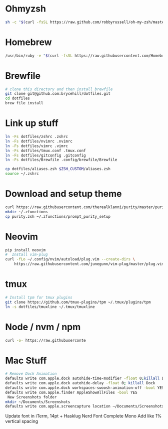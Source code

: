# Ohmyzsh
```sh
sh -c "$(curl -fsSL https://raw.github.com/robbyrussell/oh-my-zsh/master/tools/install.sh)"
```

# Homebrew
```sh
/usr/bin/ruby -e "$(curl -fsSL https://raw.githubusercontent.com/Homebrew/install/master/install)"
```

# Brewfile
```sh
# clone this directory and then install brewfile
git clone git@github.com:brycehill/dotfiles.git
cd dotfiles
brew file install
```

# Link up stuff
```sh
ln -Fs dotfiles/zshrc .zshrc
ln -Fs dotfiles/nvimrc .nvimrc
ln -Fs dotfiles/vimrc .vimrc
ln -Fs dotfiles/tmux.conf .tmux.conf
ln -Fs dotfiles/gitconfig .gitconfig
ln -Fs dotfiles/Brewfile .config/brewfile/Brewfile

cp dotfiles/aliases.zsh $ZSH_CUSTOM/aliases.zsh
source ~/.zshrc
```

# Download and setup theme
```sh
curl https://raw.githubusercontent.com/therealklanni/purity/master/purity.zsh --output purity.zsh
mkdir ~/.zfunctions
cp purity.zsh ~/.zfunctions/prompt_purity_setup
```

# Neovim
```sh
pip install neovim
#  Install vim-plug
curl -fLo ~/.config/nvim/autoload/plug.vim --create-dirs \
    https://raw.githubusercontent.com/junegunn/vim-plug/master/plug.vim
```

# tmux
```sh
# Install tpm for tmux plugins
git clone https://github.com/tmux-plugins/tpm ~/.tmux/plugins/tpm
ln -s dotfiles/tmuxline ~/.tmux/tmuxline
```


# Node / nvm / npm
```sh
curl -o- https://raw.githubuserconte
```


# Mac Stuff
```sh
# Remove Dock Animation
defaults write com.apple.dock autohide-time-modifier -float 0;killall Dock
defaults write com.apple.dock autohide-delay -float 0; killall Dock
defaults write com.apple.dock workspaces-swoosh-animation-off -bool YES
defaults write com.apple.finder AppleShowAllFiles -bool YES
 New Screenshots folder
mkdir ~/Documents/Screenshots
defaults write com.apple.screencapture location ~/Documents/Screenshots
```

Update font in iTerm, 14pt + Hasklug Nerd Font Complete Mono
Add like 1% vertical spacing
